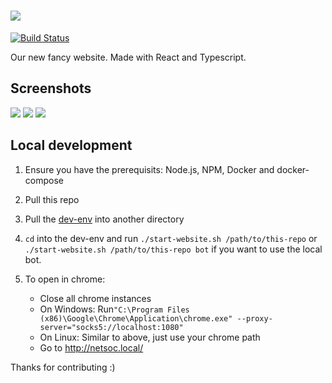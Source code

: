 # [![](https://raw.githubusercontent.com/UCCNetsoc/wiki/master/assets/logo-horizontal-inverted.svg)](https://netsoc.co/rk)

[![Build Status](https://ci.netsoc.co/api/badges/UCCNetsoc/netsoc.co/status.svg)](https://ci.netsoc.co/UCCNetsoc/netsoc.co)


Our new fancy website. Made with React and Typescript.

## Screenshots

![](screenshots/Screenshot_1.png)
![](screenshots/Screenshot_2.png)
![](screenshots/Screenshot_3.png)

## Local development

1. Ensure you have the prerequisits: Node.js, NPM, Docker and docker-compose

1. Pull this repo
1. Pull the [dev-env](https://github.com/UCCNetsoc/dev-env) into another directory
1. `cd` into the dev-env and run `./start-website.sh /path/to/this-repo` or `./start-website.sh /path/to/this-repo bot` if you want to use the local bot.
1. To open in chrome:
   - Close all chrome instances
   - On Windows: Run`"C:\Program Files (x86)\Google\Chrome\Application\chrome.exe" --proxy-server="socks5://localhost:1080"`
   - On Linux: Similar to above, just use your chrome path
   - Go to http://netsoc.local/

Thanks for contributing :)
